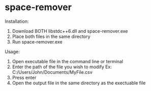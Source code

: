 # space-remover

Installation:
1. Download BOTH libstdc++6.dll and space-remover.exe 
2. Place both files in the same directory
3. Run space-remover.exe


Usage:
1. Open executable file in the command line or terminal
2. Enter the path of the file you wish to modify
	Ex: C:/Users/John/Documents/MyFile.csv
3. Press enter
4. Open the output file in the same directory as the exectuable file
